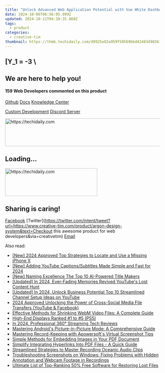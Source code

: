 ```yaml
---
title: "Unlock Advanced Web Application Potential with Vue White Dashboard PRO for Laravel: Expert Synergy of Vue Framework, Laravel Backend & JSON API From Creative Tim"
date: 2024-10-06T06:56:05.099Z
updated: 2024-10-11T04:10:35.860Z
tags:
  - product
categories:
  - creative-tim
thumbnail: https://thmb.techidaily.com/d9925e82a959f50569bbd42483d903b11385c17bd02f16f205258c110d37af55.jpg
---
```


## \[Y_1 = -3 \

## We are here to help you!

#### 159 Web Developers commented on this product

[Github](https://github.com/creativetimofficial/argon-design-system) [Docs](https://tools.techidaily.com/creative-tim/products/) [Knowledge Center](https://tools.techidaily.com/creative-tim/products/) 

[Custom Development](https://tools.techidaily.com/creative-tim/products/) [Discord Server](https://discord.com/invite/FhCJCaHdQa) 

<!-- affiliate ads begin -->
<a href="https://arkmc.pxf.io/c/5597632/352555/5172" target="_top" id="352555">
  <img src="//a.impactradius-go.com/display-ad/5172-352555" border="0" alt="https://techidaily.com" width="720" height="90"/>
</a>
<img height="0" width="0" src="https://arkmc.pxf.io/i/5597632/352555/5172" style="position:absolute;visibility:hidden;" border="0" />
<!-- affiliate ads end -->

## Loading...

<!-- affiliate ads begin -->
<a href="https://aligracehair.sjv.io/c/5597632/2006914/19272" target="_top" id="2006914">
  <img src="//a.impactradius-go.com/display-ad/19272-2006914" border="0" alt="https://techidaily.com" width="300" height="90"/>
</a>
<img height="0" width="0" src="https://aligracehair.sjv.io/i/5597632/2006914/19272" style="position:absolute;visibility:hidden;" border="0" />
<!-- affiliate ads end -->

## Sharing is caring!

[Facebook](https://www.facebook.com/sharer/sharer.php?u=https://www.creative-tim.com/product/argon-design-system?src=sdkpreparse) [Twitter](https://twitter.com/intent/tweet?url=https://www.creative-tim.com/product/argon-design-system&text=Checkout this awesome product for web developers&via=creativetim) [Email](https://tools.techidaily.com/creative-tim/products/)

<ins class="adsbygoogle"
     style="display:block"
     data-ad-format="autorelaxed"
     data-ad-client="ca-pub-7571918770474297"
     data-ad-slot="1223367746"></ins>

<ins class="adsbygoogle"
     style="display:block"
     data-ad-client="ca-pub-7571918770474297"
     data-ad-slot="8358498916"
     data-ad-format="auto"
     data-full-width-responsive="true"></ins>

<span class="atpl-alsoreadstyle">Also read:</span>
<div><ul>
<li><a href="https://fox-http.techidaily.com/new-2024-approved-top-strategies-to-locate-and-use-a-missing-iphone-x/"><u>[New] 2024 Approved Top Strategies to Locate and Use a Missing iPhone X</u></a></li>
<li><a href="https://facebook-video-share.techidaily.com/new-adding-youtube-captionssubtitles-made-simple-and-fast-for-2024/"><u>[New] Adding YouTube Captions/Subtitles Made Simple and Fast for 2024</u></a></li>
<li><a href="https://extra-approaches.techidaily.com/new-naming-excellence-the-top-10-ai-powered-title-makers/"><u>[New] Naming Excellence The Top 10 AI-Powered Title Makers</u></a></li>
<li><a href="https://facebook-video-share.techidaily.com/updated-in-2024-ever-fading-memories-revived-youtubes-lost-content-hunt/"><u>[Updated] In 2024, Ever-Fading Memories Revived YouTube's Lost Content Hunt</u></a></li>
<li><a href="https://youtube-blog.techidaily.com/ed-in-2024-unlock-business-potential-top-10-streamlined-channel-setup-ideas-on-youtube/"><u>[Updated] In 2024, Unlock Business Potential Top 10 Streamlined Channel Setup Ideas on YouTube</u></a></li>
<li><a href="https://facebook-videos.techidaily.com/2024-approved-unlocking-the-power-of-cross-social-media-file-transfers-youtube-and-facebook/"><u>2024 Approved Unlocking the Power of Cross-Social Media File Transfers (YouTube & Facebook)</u></a></li>
<li><a href="https://discover-cheats.techidaily.com/effective-methods-for-shrinking-webm-video-files-a-complete-guide/"><u>Effective Methods for Shrinking WebM Video Files: A Complete Guide</u></a></li>
<li><a href="https://fox-blue.techidaily.com/high-end-displays-ranked-1-to-5-ps5/"><u>High-End Displays Ranked #1 to #5 (PS5)</u></a></li>
<li><a href="https://fox-access.techidaily.com/in-2024-professional-360-streaming-tech-reviews/"><u>In 2024, Professional 360° Streaming Tech Reviews</u></a></li>
<li><a href="https://techtrends.techidaily.com/mastering-androids-picture-in-picture-mode-a-comprehensive-guide/"><u>Mastering Android's Picture-in-Picture Mode: A Comprehensive Guide</u></a></li>
<li><a href="https://discover-cheats.techidaily.com/mastering-record-keeping-with-apowersofts-virtual-screenshot-tips/"><u>Mastering Record-Keeping with Apowersoft's Virtual Screenshot Tips</u></a></li>
<li><a href="https://discover-cheats.techidaily.com/simple-methods-for-embedding-images-in-your-pdf-document/"><u>Simple Methods for Embedding Images in Your PDF Document</u></a></li>
<li><a href="https://discover-cheats.techidaily.com/simplify-integrating-hyperlinks-into-pdf-files-a-quick-guide/"><u>Simplify Integrating Hyperlinks Into PDF Files - A Quick Guide</u></a></li>
<li><a href="https://discover-cheats.techidaily.com/streamlined-strategies-to-master-recording-oceanic-audio-clips/"><u>Streamlined Strategies to Master Recording Oceanic Audio Clips</u></a></li>
<li><a href="https://discover-cheats.techidaily.com/troubleshooting-screenshots-on-windows-fixing-problems-with-hidden-annotation-and-webcam-footage-in-recordings/"><u>Troubleshooting Screenshots on Windows: Fixing Problems with Hidden Annotation and Webcam Footage in Recordings</u></a></li>
<li><a href="https://discover-cheats.techidaily.com/ultimate-list-of-top-ranking-50-free-software-for-restoring-lost-files/"><u>Ultimate List of Top-Ranking 50% Free Software for Restoring Lost Files</u></a></li>
</ul></div>

